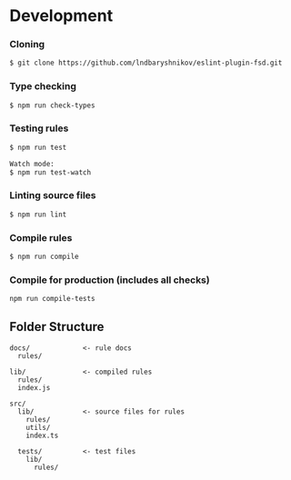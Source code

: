 # Development

### Cloning

```bash
$ git clone https://github.com/lndbaryshnikov/eslint-plugin-fsd.git
```

### Type checking

```bash
$ npm run check-types
```

### Testing rules

```bash
$ npm run test

Watch mode:
$ npm run test-watch
```

### Linting source files

```bash
$ npm run lint
```

### Compile rules

```bash
$ npm run compile
```

### Compile for production (includes all checks)

```bash
npm run compile-tests
```


## Folder Structure

```
docs/             <- rule docs
  rules/

lib/              <- compiled rules
  rules/
  index.js

src/
  lib/            <- source files for rules
    rules/
    utils/
    index.ts

  tests/          <- test files
    lib/
      rules/
```
